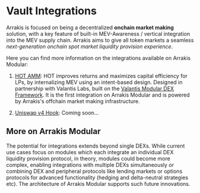 # Vault Integrations

Arrakis is focused on being a decentralized **onchain market making** solution, with a key feature of built-in MEV-Awareness / vertical integration into the MEV supply chain. Arrakis aims to give all token markets a seamless *next-generation onchain spot market liquidity provision experience*.

Here you can find more information on the integrations available on Arrakis Modular:

1. [HOT AMM](hotAMM/overview.md): HOT improves returns and maximizes capital efficiency for LPs, by internalizing MEV using an intent-based design. Designed in partnership with Valantis Labs, built on the [Valantis Modular DEX Framework](https://docs.valantis.xyz/). It is the first integration on Arrakis Modular and is powered by Arrakis's offchain market making infrastructure.

2. [Uniswap v4 Hook](uniV4Hook/overview.md): Coming soon...

## More on Arrakis Modular
The potential for integrations extends beyond single DEXs. While current use cases focus on modules which each integrate an individual DEX liquidity provision protocol, in theory, modules could become more complex, enabling integrations with multiple DEXs simultaneously or combining DEX and peripheral protocols like lending markets or options protocols for advanced functionality (hedging and delta-neutral strategies etc). The architecture of Arrakis Modular supports such future innovations.